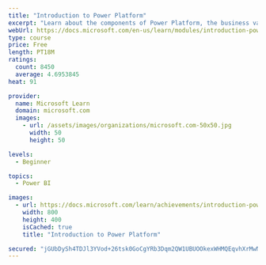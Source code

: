```yaml
---
title: "Introduction to Power Platform"
excerpt: "Learn about the components of Power Platform, the business value for customers, and security of the technology."
webUrl: https://docs.microsoft.com/en-us/learn/modules/introduction-power-platform/
type: course
price: Free
length: PT18M
ratings:
  count: 8450
  average: 4.6953845
heat: 91

provider:
  name: Microsoft Learn
  domain: microsoft.com
  images:
    - url: /assets/images/organizations/microsoft.com-50x50.jpg
      width: 50
      height: 50

levels:
  - Beginner

topics:
  - Power BI

images:
  - url: https://docs.microsoft.com/learn/achievements/introduction-power-platform-social.png
    width: 800
    height: 400
    isCached: true
    title: "Introduction to Power Platform"

secured: "jGUbDySh4TDJl3YVod+26tsk0GoCgYRb3Dqm2QW1UBUOOkexWHMQEqvhXrMwNZFFsTBUitewL+GwtM9s5hDzeL3ADfHP36GHvOw467FjAqBxW3d+tDA2oBh86rfRkEGlWXAjtTt8MfXXxsdRZRVXD8DamvtI9dsNtVq09wAsNUGbS8dYmXjgSI41nAzcZlCn0Wk4aAymf+7Th9qy2F1qbAXKD2Bzx48tsQT4yEDJR5CI0WaRSverQs+3LXHjCaSnLznZivVhQiPsDfFXTRcGfOQtgoW1cNNLU+WKP95L4rjI/UwuSbCKCTBPI9irjcYzNPSNLOAUf3KKOX2jiKH7MnIoaytt69femH+8DLNudUQ/dIxDQe0ROzYBc8CY7vRfBSElSlw2jq5hTvJkQcb/GJrJO59BMvQAJfnT0CKD7qE=;Fm06lV5xv1lkEaKWELu33Q=="
---
```


